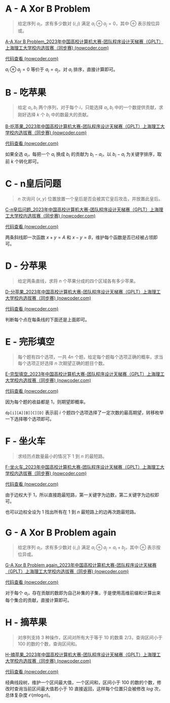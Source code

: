 # A - A Xor B Problem

> 给定序列 $a_i$，求有多少数对 $(i, j)$ 满足 $a_i\oplus a_j = 0$，其中 $\oplus$ 表示按位异或。

[A-A Xor B Problem_2023年中国高校计算机大赛-团队程序设计天梯赛（GPLT）上海理工大学校内选拔赛（同步赛) (nowcoder.com)](https://ac.nowcoder.com/acm/contest/52244/A)

[代码查看 (nowcoder.com)](https://ac.nowcoder.com/acm/contest/view-submission?submissionId=61180956)

$a_i\oplus a_j = 0$ 等价于 $a_i = a_j$，对 $a_i$ 排序，直接计算即可。

# B - 吃苹果

> 给定 $a_i, b_i$ 两个序列，对于每个 $i$，只能选择 $a_i, b_i$ 中的一个数提供贡献，求刚好选择 $k$ 个 $b_i$ 中的数最大的贡献。

[B-吃苹果_2023年中国高校计算机大赛-团队程序设计天梯赛（GPLT）上海理工大学校内选拔赛（同步赛) (nowcoder.com)](https://ac.nowcoder.com/acm/contest/52244/B)

[代码查看 (nowcoder.com)](https://ac.nowcoder.com/acm/contest/view-submission?submissionId=61183458)

如果全选 $a_i$，每把一个 $a_i$ 换成 $b_i$ 的贡献为 $b_i - a_i$，以 $b_i - a_i$ 为关键字排序，取前 $k$ 个转化即可。

# C - n皇后问题

> $n$ 次询问 $(x, y)$ 位置放置一个皇后是否会被其它皇后攻击，并放置此皇后。

[C-n皇后问题_2023年中国高校计算机大赛-团队程序设计天梯赛（GPLT）上海理工大学校内选拔赛（同步赛) (nowcoder.com)](https://ac.nowcoder.com/acm/contest/52244/C)

[代码查看 (nowcoder.com)](https://ac.nowcoder.com/acm/contest/view-submission?submissionId=61187212)

两条斜线即一次函数 $x + y = A$ 和 $x - y = B$，维护每个函数是否已经被占领即可。

# D - 分苹果

> 给定两条直线，求将 $n$ 个苹果分成的四个区域各有多少苹果。

[D-分苹果_2023年中国高校计算机大赛-团队程序设计天梯赛（GPLT）上海理工大学校内选拔赛（同步赛) (nowcoder.com)](https://ac.nowcoder.com/acm/contest/52244/D)

[代码查看 (nowcoder.com)](https://ac.nowcoder.com/acm/contest/view-submission?submissionId=61192698)

判断每个点在每条线的下面还是上面即可。

# E - 完形填空

> 每个题有四个选项，一共 $4n$ 个题，给定每个题每个选项正确的概率，求当每个选项正好选择 $n$ 次期望正确的题目个数。

[E-完型填空_2023年中国高校计算机大赛-团队程序设计天梯赛（GPLT）上海理工大学校内选拔赛（同步赛) (nowcoder.com)](https://ac.nowcoder.com/acm/contest/52244/E)

[代码查看 (nowcoder.com)](https://ac.nowcoder.com/acm/contest/view-submission?submissionId=61228171)

因为每个题的收益都是 $1$，则期望即概率。

`dp[i][A][B][C][D]` 表示前 $i$ 个题四个选项选择了一定次数的最高期望，转移枚举一下选择哪个选项即可。

# F - 坐火车

> 求经历点数量最小的情况下 $1$ 到 $n$ 的最短路。

[F-坐火车_2023年中国高校计算机大赛-团队程序设计天梯赛（GPLT）上海理工大学校内选拔赛（同步赛) (nowcoder.com)](https://ac.nowcoder.com/acm/contest/52244/F)

[代码查看 (nowcoder.com)](https://ac.nowcoder.com/acm/contest/view-submission?submissionId=61205911)

由于边权大于 $1$，所以直接跑最短路，第一关键字为边数，第二关键字为边权即可。

也可以边权全设为 $1$ 找出所有在 $1$ 到 $n$ 最短路上的边再次跑最短路。

# G - A Xor B Problem again

> 给定序列 $a_i$，求有多少数对 $(i, j)$ 满足 $a_i\oplus a_j = a_i + b_j$，其中 $\oplus$ 表示按位异或。

[G-A Xor B Problem again_2023年中国高校计算机大赛-团队程序设计天梯赛（GPLT）上海理工大学校内选拔赛（同步赛) (nowcoder.com)](https://ac.nowcoder.com/acm/contest/52244/G)

[代码查看 (nowcoder.com)](https://ac.nowcoder.com/acm/contest/view-submission?submissionId=61235532)

对于每个 $a_i$，存在贡献的数即为自己补集的子集，于是使用高维前缀和计算出来每个集合的贡献，直接计算即可。

# H - 摘苹果

> 对序列支持 $3$ 种操作，区间对所有大于等于 $10$ 的数乘 $2/3$，查询区间小于 $100$ 的数的个数，查询区间和。

[H-摘苹果_2023年中国高校计算机大赛-团队程序设计天梯赛（GPLT）上海理工大学校内选拔赛（同步赛) (nowcoder.com)](https://ac.nowcoder.com/acm/contest/52244/H)

[代码查看 (nowcoder.com)](https://ac.nowcoder.com/acm/contest/view-submission?submissionId=61238350)

经典线段树，维护一个区间最大值，一个区间和，区间小于 $100$ 的数的个数，修改时查询当前区间最大值若小于 $10$ 直接返回，这样每个位置只会被修改 $log$ 次，总体复杂度 $\mathcal{O}(m\log n)$。